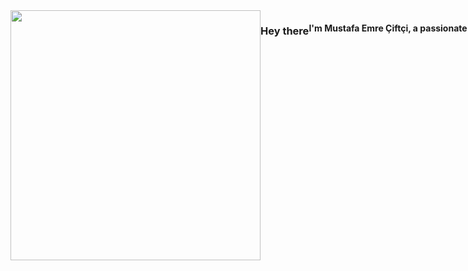 <div style="display:flex; flex-direction:row; width: 1000; height: 1000">
  <img align: "left" width="400" height="400" style="background-color: transparent;" src=""/>

  <h3>Hey there</h3>
  <h4>I'm Mustafa Emre Çiftçi, a passionate self-taught developer from Turkey. </h4>
</div>

